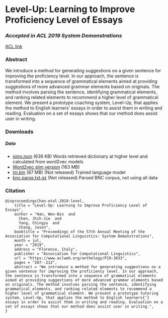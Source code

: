 # Level-Up: Learning to Improve Proficiency Level of Essays

### *Accepted in ACL 2019 System Demonstrations*
[ACL link](https://www.aclweb.org/anthology/P19-3033/)

### Abstract
We introduce a method for generating suggestions on a given sentence for improving the proficiency level. In our approach, the sentence is transformed into a sequence of grammatical elements aimed at providing suggestions of more advanced grammar elements based on originals. The method involves parsing the sentence, identifying grammatical elements, and ranking related elements to recommend a higher level of grammatical element. We present a prototype coaching system, Level-Up, that applies the method to English learners’ essays in order to assist them in writing and reading. Evaluation on a set of essays shows that our method does assist user in writing.


### Downloads 

##### Data
* [sims.json]() (636 KB) Words retrieved dictionary at higher level and calculated from word2vec models
* [Word2vec slim version](https://drive.google.com/file/d/1PpOf7IrhNNQZLGB-8WTXfXcsJ-irKutq/view?usp=sharing) (163 MB)
* [lm.bin]() (87 MB) (Not released) Trained language model
* [bnc.parse.txt.gz]() (Not released) Parsed BNC corpus, not using all data


### Citation
```
@inproceedings{han-etal-2019-level,
    title = "Level-Up: Learning to Improve Proficiency Level of Essays",
    author = "Han, Wen-Bin  and
      Chen, Jhih-Jie  and
      Yang, Chingyu  and
      Chang, Jason",
    booktitle = "Proceedings of the 57th Annual Meeting of the Association for Computational Linguistics: System Demonstrations",
    month = jul,
    year = "2019",
    address = "Florence, Italy",
    publisher = "Association for Computational Linguistics",
    url = "https://www.aclweb.org/anthology/P19-3033",
    pages = "207--212",
    abstract = "We introduce a method for generating suggestions on a given sentence for improving the proficiency level. In our approach, the sentence is transformed into a sequence of grammatical elements aimed at providing suggestions of more advanced grammar elements based on originals. The method involves parsing the sentence, identifying grammatical elements, and ranking related elements to recommend a higher level of grammatical element. We present a prototype tutoring system, Level-Up, that applies the method to English learners{'} essays in order to assist them in writing and reading. Evaluation on a set of essays shows that our method does assist user in writing.",
}
```
